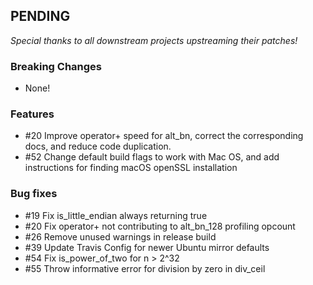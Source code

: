## PENDING

_Special thanks to all downstream projects upstreaming their patches!_

### Breaking Changes
* None!

### Features
- #20 Improve operator+ speed for alt_bn, correct the corresponding docs, and reduce code duplication.
- #52 Change default build flags to work with Mac OS, and add instructions for finding macOS openSSL installation

### Bug fixes
- #19 Fix is_little_endian always returning true
- #20 Fix operator+ not contributing to alt_bn_128 profiling opcount 
- #26 Remove unused warnings in release build
- #39 Update Travis Config for newer Ubuntu mirror defaults
- #54 Fix is_power_of_two for n > 2^32
- #55 Throw informative error for division by zero in div_ceil